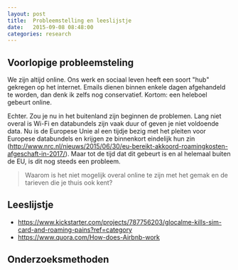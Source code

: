 ```yaml
---
layout: post
title:  Probleemstelling en leeslijstje
date:   2015-09-08 08:48:00
categories: research
---
```


## Voorlopige probleemsteling
We zijn altijd online. Ons werk en sociaal leven heeft een soort "hub" gekregen op het internet. Emails dienen binnen enkele dagen afgehandeld te worden, dan denk ik zelfs nog conservatief. Kortom: een heleboel gebeurt online.

Echter. Zou je nu in het buitenland zijn beginnen de problemen. Lang niet overal is Wi-Fi en databundels zijn vaak duur of geven je niet voldoende data. Nu is de Europese Unie al een tijdje bezig met het pleiten voor Europese databundels en krijgen ze binnenkort eindelijk hun zin (http://www.nrc.nl/nieuws/2015/06/30/eu-bereikt-akkoord-roamingkosten-afgeschaft-in-2017/). Maar tot de tijd dat dit gebeurt is en al helemaal buiten de EU, is dit nog steeds een probleem.

> Waarom is het niet mogelijk overal online te zijn met het gemak en de tarieven die je thuis ook kent?

## Leeslijstje
- https://www.kickstarter.com/projects/787756203/glocalme-kills-sim-card-and-roaming-pains?ref=category
- https://www.quora.com/How-does-Airbnb-work

## Onderzoeksmethoden
